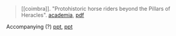 > [[coimbra]]. "Protohistoric horse riders beyond the Pillars of Heracles". [academia](https://www.academia.edu/2384402/Protohistoric-horse-riders-beyond-the-Pillars-of-Heracles), [pdf](f-coimbra2012a.pdf)

Accompanying (?) [ppt](https://www.researchgate.net/publication/332254983-Protohistoric-horseriders-beyond-the-Pillars-of-Heracles-Protoistorikoi-ippeis-pera-apo-tis-steles-tou-Erakleous), [ppt](a/f-coimbra2012ppt.pdf)